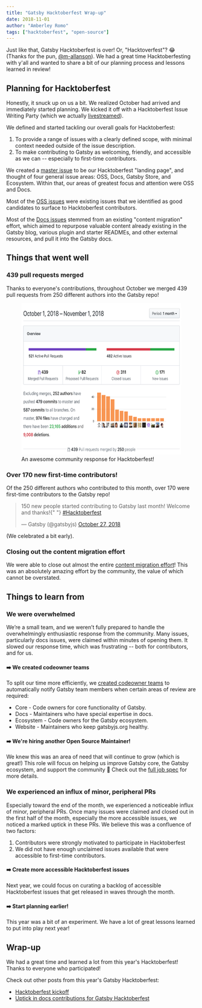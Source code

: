```yaml
---
title: "Gatsby Hacktoberfest Wrap-up"
date: 2018-11-01
author: "Amberley Romo"
tags: ["hacktoberfest", "open-source"]
---
```


Just like that, Gatsby Hacktoberfest is over! Or, "Hacktoverfest"? 😂 (Thanks for the pun, [@m-allanson](https://github.com/m-allanson)). We had a great time Hacktoberfesting with y'all and wanted to share a bit of our planning process and lessons learned in review!

## Planning for Hacktoberfest

Honestly, it snuck up on us a bit. We realized October had arrived and immediately started planning. We kicked it off with a Hacktoberfest Issue Writing Party (which we actually [livestreamed](https://www.youtube.com/watch?v=CzQB2kRiHdg&t=2270s)).

We defined and started tackling our overall goals for Hacktoberfest:

1. To provide a range of issues with a clearly defined scope, with minimal context needed outside of the issue description.
2. To make contributing to Gatsby as welcoming, friendly, and accessible as we can -- especially to first-time contributors.

We created a [master issue](https://github.com/gatsbyjs/gatsby/issues/8719) to be our Hacktoberfest "landing page", and thought of four general issue areas: OSS, Docs, Gatsby Store, and Ecosystem. Within that, our areas of greatest focus and attention were OSS and Docs.

Most of the [OSS issues](https://github.com/gatsbyjs/gatsby/issues/8725) were existing issues that we identified as good candidates to surface to Hacktoberfest contributors.

Most of the [Docs issues](https://github.com/gatsbyjs/gatsby/issues/7928) stemmed from an existing "content migration" effort, which aimed to repurpose valuable content already existing in the Gatsby blog, various plugin and starter READMEs, and other external resources, and pull it into the Gatsby docs.

## Things that went well

### 439 pull requests merged

Thanks to everyone's contributions, throughout October we merged 439 pull requests from 250 different authors into the Gatsby repo!

<figure>
  <img
    alt="GitHub insights for the Gatsby repo, October 1 - November 1, 2018"
    height="400"
    src="./gatsby-hacktoberfest.png"
  />
  <figcaption>An awesome community response for Hacktoberfest!</figcaption>
</figure>

### Over 170 new first-time contributors!

Of the 250 different authors who contributed to this month, over 170 were first-time contributors to the Gatsby repo!

<blockquote class="twitter-tweet" data-lang="en">
  <p lang="en" dir="ltr">
    150 new people started contributing to Gatsby last month! Welcome and
    thanks!{" "}
    <a href="https://twitter.com/hashtag/Hacktoberfest?src=hash&amp;ref_src=twsrc%5Etfw">
      #Hacktoberfest
    </a>
  </p>
  &mdash; Gatsby (@gatsbyjs) <a href="https://twitter.com/gatsbyjs/status/1056235954824871936?ref_src=twsrc%5Etfw">October 27, 2018</a>
</blockquote>

(We celebrated a bit early).

### Closing out the content migration effort

We were able to close out almost the entire [content migration effort](https://github.com/gatsbyjs/gatsby/issues/8103)! This was an absolutely amazing effort by the community, the value of which cannot be overstated.

## Things to learn from

### We were overwhelmed

We’re a small team, and we weren’t fully prepared to handle the overwhelmingly enthusiastic response from the community. Many issues, particularly docs issues, were claimed within minutes of opening them. It slowed our response time, which was frustrating -- both for contributors, and for us.

#### ➡️ We created codeowner teams

To split our time more efficiently, we [created codeowner teams](/blog/2018-10-12-uptick-docs-contributions-hacktoberfest/#with-great-contributions-comes-great-responsibility) to automatically notify Gatsby team members when certain areas of review are required:

- Core - Code owners for core functionality of Gatsby.
- Docs - Maintainers who have special expertise in docs.
- Ecosystem - Code owners for the Gatsby ecosystem.
- Website - Maintainers who keep gatsbyjs.org healthy.

#### ➡️ We're hiring another Open Source Maintainer!

We knew this was an area of need that will continue to grow (which is great!) This role will focus on helping us improve Gatsby core, the Gatsby ecosystem, and support the community 🎉 Check out the [full job spec](https://www.gatsbyjs.com/careers/open-source-maintainer) for more details.

### We experienced an influx of minor, peripheral PRs

Especially toward the end of the month, we experienced a noticeable influx of minor, peripheral PRs. Once many issues were claimed and closed out in the first half of the month, especially the more accessible issues, we noticed a marked uptick in these PRs. We believe this was a confluence of two factors:

1. Contributors were strongly motivated to participate in Hacktoberfest
2. We did not have enough unclaimed issues available that were accessible to first-time contributors.

#### ➡️ Create more accessible Hacktoberfest issues

Next year, we could focus on curating a backlog of accessible Hacktoberfest issues that get released in waves through the month.

#### ➡️ Start planning earlier!

This year was a bit of an experiment. We have a lot of great lessons learned to put into play next year!

## Wrap-up

We had a great time and learned a lot from this year's Hacktoberfest! Thanks to everyone who participated!

Check out other posts from this year's Gatsby Hacktoberfest:

- [Hacktoberfest kickoff](/blog/2018-10-09-hacktoberfest-kickoff)
- [Uptick in docs contributions for Gatsby Hacktoberfest](/blog/2018-10-12-uptick-docs-contributions-hacktoberfest)
